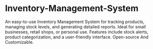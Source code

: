 # Inventory-Management-System
 An easy-to-use Inventory Management System for tracking products, managing stock levels, and generating detailed reports. Ideal for small businesses, retail shops, or personal use. Features include stock alerts, product categorization, and a user-friendly interface. Open-source And Customizable.

